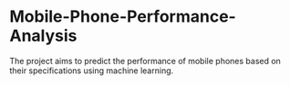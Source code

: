 # Mobile-Phone-Performance-Analysis
The project aims to predict the performance of mobile phones based on their specifications using machine learning.
